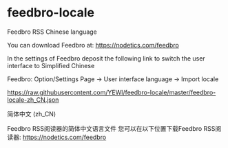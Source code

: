 # feedbro-locale

Feedbro RSS Chinese language

You can download Feedbro at: https://nodetics.com/feedbro

In the settings of Feedbro deposit the following link to switch the user interface to Simplified Chinese

Feedbro: Option/Settings Page -> User interface language -> Import locale

https://raw.githubusercontent.com/YEWl/feedbro-locale/master/feedbro-locale-zh_CN.json

简体中文 (zh_CN) 

Feedbro RSS阅读器的简体中文语言文件
您可以在以下位置下载Feedbro RSS阅读器: https://nodetics.com/feedbro
